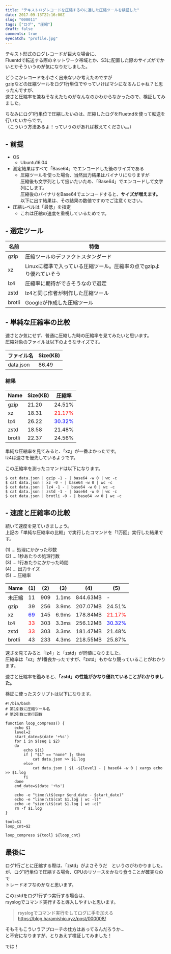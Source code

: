 ```yaml
---
title: "テキストログレコードを圧縮するのに適した圧縮ツールを検証した"
date: 2017-09-13T22:16:00Z
slug: "000011"
tags: ["ログ", "圧縮"]
draft: false
comments: true
eyecatch: "profile.jpg"
---
```

テキスト形式のログレコードが巨大な場合に、  
Fluentdで転送する際のネットワーク帯域とか、S3に配置した際のサイズがでかいとかそういうのが気になりだしました。  

どうにかレコードを小さく出来ないか考えたのですが  
gzipなどの圧縮ツールをログ1行単位でやっていけばマシになるんじゃね？と思ったんですが、  
速さと圧縮率を兼ねそなえたものがなんなのかわからなかったので、検証してみました。  

ちなみにログ1行単位で圧縮したいのは、圧縮したログをFluetndを使って転送を行いたいからです。  
（こういう方法あるよ！っていうのがあれば教えてください。。）

## - 前提

* OS
  - Ubuntu16.04
* 測定結果はすべて「Base64」でエンコードした後のサイズである
  - 圧縮ツールを使った場合、当然出力結果はバイナリになりますが  
    圧縮後も文字列として扱いたいため、「Base64」でエンコードして文字列にします。  
    圧縮後のバイナリをBase64でエンコードすると、__サイズが増えます。__  
    以下に出す結果は、その結果の数値ですのでご注意ください。
* 圧縮レベルは「最低」を指定
  - これは圧縮の速度を重視しているためです。


## - 選定ツール

| 名前   | 特徴                                                                |
|--------|---------------------------------------------------------------------|
| gzip   | 圧縮ツールのデファクトスタンダード                                  |
| xz     | Linuxに標準で入っている圧縮ツール。圧縮率の点でgzipより優れていそう |
| lz4    | 圧縮率に期待ができそうなので選定                                    |
| zstd   | lz4と同じ作者が制作した圧縮ツール                                   |
| brotli | Googleが作成した圧縮ツール                                          |

## - 単純な圧縮率の比較
速さとか気にせず、普通に圧縮した時の圧縮率を見てみたいと思います。  
圧縮対象のファイルは以下のようなサイズです。  

| ファイル名 | Size(KB) |
|------------|----------|
| data.json  | 86.49    |

### 結果

| Name   | Size(KB) | 圧縮率 |
|--------|----------|--------|
| gzip   | 21.20    | 24.51% |
| xz     | 18.31    | <span style="color:red;">21.17%</span> |
| lz4    | 26.22    | <span style="color:blue">30.32%</span> |
| zstd   | 18.58    | 21.48% |
| brotli | 22.37    | 24.56% |

単純な圧縮率を見てみると、「xz」が一番よかったです。  
lz4は速さを優先しているようです。  

この圧縮率を測ったコマンドは以下になります。

```
$ cat data.json | gzip -1 - | base64 -w 0 | wc -c
$ cat data.json | xz -0 - | base64 -w 0 | wc -c
$ cat data.json | lz4 -1 - | base64 -w 0 | wc -c
$ cat data.json | zstd -1 - | base64 -w 0 | wc -c
$ cat data.json | brotli -0 - | base64 -w 0 | wc -c
```

## - 速度と圧縮率の比較
続いて速度を見ていきましょう。  
上記の「単純な圧縮率の比較」で実行したコマンドを「1万回」実行した結果です。  

(1) … 処理にかかった秒数  
(2) … 1秒あたりの処理行数  
(3) … 1行あたりにかかった時間  
(4) … 出力サイズ  
(5) … 圧縮率  

| Name   | (1) | (2) | (3)   | (4)      | (5)    |
|--------|-----|-----|-------|----------|--------|
| 未圧縮 | 11  | 909 | 1.1ms | 844.63MB | -      |
| gzip   | 39  | 256 | 3.9ms | 207.07MB | 24.51% |
| xz     | <span style="color:blue;">69</span>  | 145 | 6.9ms | 178.84MB | <span style="color:red;">21.17%</span> |
| lz4    | <span style="color:red;">33</span>  | 303 | 3.3ms | 256.12MB | <span style="color:blue;">30.32%</span> |
| zstd   | <span style="color:red;">33</span>  | 303 | 3.3ms | 181.47MB | 21.48% |
| brotli | 43  | 233 | 4.3ms | 218.55MB | 25.87% |

速さを見てみると「lz4」と「zstd」が同値になりました。  
圧縮率は「xz」が1番良かったですが、「zstd」もかなり競っていることがわかります。  

速さと圧縮率を鑑みると、__「zstd」の性能がかなり優れていることがわかりました。__  

検証に使ったスクリプトは以下になります。

```
#!/bin/bash
# 第1引数に圧縮ツール名
# 第2引数に実行回数
 
function loop_compress() {
    echo $1
    level=2
    start_date=$(date '+%s')
    for i in $(seq 1 $2)
    do
        echo ${i}
        if [ "$1" == "none" ]; then
            cat data.json >> $1.log
        else
            cat data.json | $1 -${level} - | base64 -w 0 | xargs echo >> $1.log
        fi
    done
    end_date=$(date '+%s')
 
    echo -e "time:\t$(expr $end_date - $start_date)"
    echo -e "line:\t$(cat $1.log | wc -l)"
    echo -e "size:\t$(cat $1.log | wc -c)"
    rm -f $1.log
}
 
tool=$1
loop_cnt=$2
 
loop_compress ${tool} ${loop_cnt}
```

## 最後に
ログ1行ごとに圧縮する際は、「zstd」がよさそうだ　というのがわかりました。  
が、ログ1行単位で圧縮する場合、CPUのリソースをかなり食うことが確実なので  
トレードオフなのかなと思います。  

このzstdをログ1行ずつ実行する場合は、  
rsyslogでコマンド実行すると導入しやすいと思います。  

> rsyslogでコマンド実行をしてログに手を加える  
> <https://blog.haramishio.xyz/post/000008/>

そもそもこういうアプローチの仕方はあってるんだろうか…  
と不安になりますが、とりあえず検証してみました！  

では！